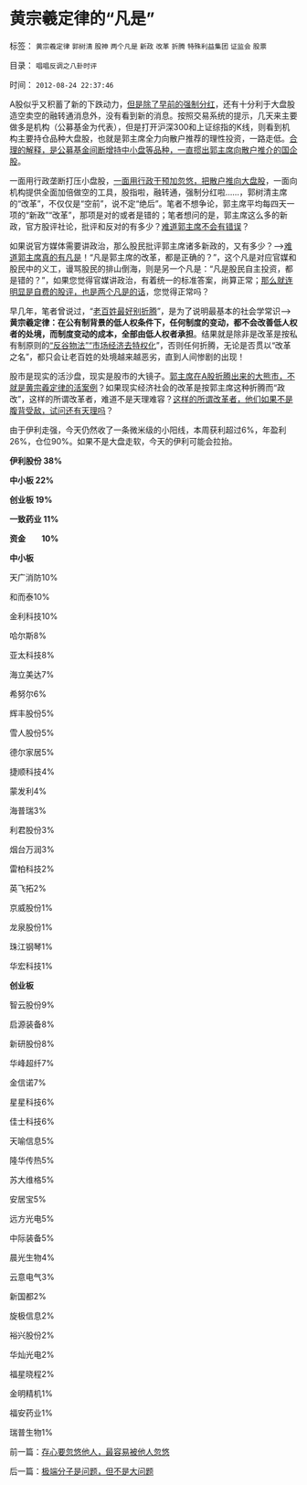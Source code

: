# 黄宗羲定律的“凡是”

标签： `黄宗羲定律` `郭树清` `股神` `两个凡是` `新政` `改革` `折腾` `特殊利益集团` `证监会` `股票` 

目录： `唱唱反调之八卦时评`

时间： `2012-08-24 22:37:46`

A股似乎又积蓄了新的下跌动力，[但是除了早前的强制分红](../../../2012/1/13/证监会把股票当债券，打压导致大熊市；.md)，还有十分利于大盘股造空卖空的融转通消息外，没有看到新的消息。按照交易系统的提示，几天来主要做多是机构（公募基金为代表），但是打开沪深300和上证综指的K线，则看到机构主要持仓品种大盘股，也就是郭主席全力向散户推荐的理性投资，一路走低。[合理的解释，是公募基金间断增持中小盘等品种，一直掼出郭主席向散户推介的国企股](../../../2012/6/4/向国际接轨的中国特色.md)。

一面用行政垄断打压小盘股，[一面用行政干预加忽悠，把散户推向大盘股](../../../2012/7/16/如果公有制是低效益的，证监会的政策就在制造漫漫熊市.md)，一面向机构提供全面加倍做空的工具，股指啦，融转通，强制分红啦……，郭树清主席的“改革”，不仅仅是“空前”，说不定“绝后”。笔者不想争论，郭主席平均每四天一项的“新政”“改革”，那项是对的或者是错的；笔者想问的是，郭主席这么多的新政，官方股评社论，批评和反对的有多少？[难道郭主席不会有错误](../../../2012/6/20/（凯恩斯主义＋紧缩预期）的疯疯颠颠.md)？

如果说官方媒体需要讲政治，那么股民批评郭主席诸多新政的，又有多少？——>[难道郭主席真的有凡是](../../../2012/5/14/元首原则的两个凡是和拨乱反正.md)！“凡是郭主席的改革，都是正确的？”，这个凡是对应官媒和股民中的义工，谩骂股民的排山倒海，则是另一个凡是：“凡是股民自主投资，都是错的？”，如果您觉得官媒讲政治，有着统一的标准答案，尚算正常；[那么就连明显是自费的股评，也是两个凡是的话](../../../2012/7/19/很多公众仍然欣赏股神和公害的“良心”.md)，您觉得正常吗？

早几年，笔者曾说过，“[老百姓最好别折腾](../../../2009/2/9/黄宗羲定律“老百姓尽量别折腾”.md)”，是为了说明最基本的社会学常识——>**黄宗羲定律：在公有制背景的低人权条件下，任何制度的变动，都不会改善低人权者的处境，而制度变动的成本，全部由低人权者承担**。结果就是除非是改革是按私有制原则的[“反谷物法”“市场经济去特权化](../../../2012/1/19/建构社会是大忌讳；“反谷物法”不是革命.md)”，否则任何折腾，无论是否贯以“改革之名”，都只会让老百姓的处境越来越恶劣，直到人间惨剧的出现！

股市是现实的活沙盘，现实是股市的大镜子。[郭主席在A股折腾出来的大熊市，不就是黄宗羲定律的活案例](../../../2012/6/6/黄宗羲定律：行政的边际和基层部门的自利.md)？如果现实经济社会的改革是按郭主席这种折腾而“政改”，这样的所谓改革者，难道不是天理难容？[这样的所谓改革者，他们如果不是腹背受敌，试问还有天理吗](../../../2012/8/22/您能够捂着良心说瞎话？.md)？

由于伊利走强，今天仍然收了一条微米级的小阳线，本周获利超过6%，年盈利26%，仓位90%。如果不是大盘走软，今天的伊利可能会拉抬。

**伊利股份 38%**

**中小板 22%**

**创业板 19%**

**一致药业 11%**

**资金　　10%**

**中小板**

天广消防10%

和而泰10%

金利科技10%

哈尔斯8%

亚太科技8%

海立美达7%

希努尔6%

辉丰股份5%

雪人股份5%

德尔家居5%

捷顺科技4%

蒙发利4%

海普瑞3%

利君股份3%

烟台万润3%

雷柏科技2%

英飞拓2%

京威股份1%

龙泉股份1%

珠江钢琴1%

华宏科技1%

**创业板**

智云股份9%

启源装备8%

新研股份8%

华峰超纤7%

金信诺7%

星星科技6%

佳士科技6%

天喻信息5%

隆华传热5%

苏大维格5%

安居宝5%

远方光电5%

中际装备5%

晨光生物4%

云意电气3%

新国都2%

旋极信息2%

裕兴股份2%

华灿光电2%

福星晓程2%

金明精机1%

福安药业1%

瑞普生物1%



前一篇：[存心要忽悠他人，最容易被他人忽悠](../../../2012/8/24/存心要忽悠他人，最容易被他人忽悠.md)

后一篇：[极端分子是问题，但不是大问题](../../../2012/8/25/极端分子是问题，但不是大问题.md)